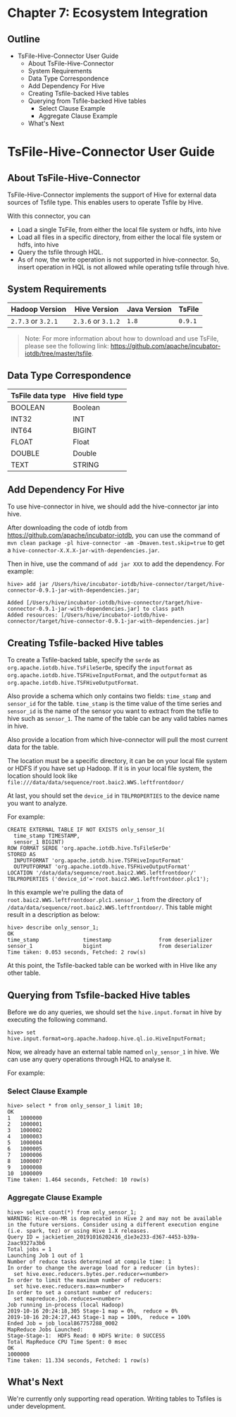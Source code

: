 # Chapter 7: Ecosystem Integration
<!-- TOC -->
## Outline

- TsFile-Hive-Connector User Guide
	- About TsFile-Hive-Connector
	- System Requirements
	- Data Type Correspondence
	- Add Dependency For Hive
	- Creating Tsfile-backed Hive tables
	- Querying from Tsfile-backed Hive tables
	    - Select Clause Example
	    - Aggregate Clause Example
	- What's Next
		

<!-- /TOC -->
# TsFile-Hive-Connector User Guide

## About TsFile-Hive-Connector

TsFile-Hive-Connector implements the support of Hive for external data sources of Tsfile type. This enables users to operate Tsfile by Hive.

With this connector, you can
* Load a single TsFile, from either the local file system or hdfs, into hive
* Load all files in a specific directory, from either the local file system or hdfs, into hive
* Query the tsfile through HQL.
* As of now, the write operation is not supported in hive-connector. So, insert operation in HQL is not allowed while operating tsfile through hive.

## System Requirements

|Hadoop Version |Hive Version | Java Version | TsFile |
|-------------  |------------ | ------------ |------------ |
| `2.7.3` or `3.2.1`       |    `2.3.6` or `3.1.2`  | `1.8`        | `0.9.1`|

> Note: For more information about how to download and use TsFile, please see the following link: https://github.com/apache/incubator-iotdb/tree/master/tsfile.

## Data Type Correspondence

| TsFile data type | Hive field type |
| ---------------- | --------------- |
| BOOLEAN          | Boolean         |
| INT32            | INT             |
| INT64       	   | BIGINT          |
| FLOAT       	   | Float           |
| DOUBLE      	   | Double          |
| TEXT      	   | STRING          |


## Add Dependency For Hive

To use hive-connector in hive, we should add the hive-connector jar into hive.

After downloading the code of iotdb from <https://github.com/apache/incubator-iotdb>, you can use the command of `mvn clean package -pl hive-connector -am -Dmaven.test.skip=true` to get a `hive-connector-X.X.X-jar-with-dependencies.jar`.

Then in hive, use the command of `add jar XXX` to add the dependency. For example:

```
hive> add jar /Users/hive/incubator-iotdb/hive-connector/target/hive-connector-0.9.1-jar-with-dependencies.jar;

Added [/Users/hive/incubator-iotdb/hive-connector/target/hive-connector-0.9.1-jar-with-dependencies.jar] to class path
Added resources: [/Users/hive/incubator-iotdb/hive-connector/target/hive-connector-0.9.1-jar-with-dependencies.jar]
```


## Creating Tsfile-backed Hive tables

To create a Tsfile-backed table, specify the `serde` as `org.apache.iotdb.hive.TsFileSerDe`, 
specify the `inputformat` as `org.apache.iotdb.hive.TSFHiveInputFormat`, 
and the `outputformat` as `org.apache.iotdb.hive.TSFHiveOutputFormat`.

Also provide a schema which only contains two fields: `time_stamp` and `sensor_id` for the table. 
`time_stamp` is the time value of the time series 
and `sensor_id` is the name of the sensor you want to extract from the tsfile to hive such as `sensor_1`. 
The name of the table can be any valid tables names in hive.

Also provide a location from which hive-connector will pull the most current data for the table.

The location must be a specific directory, it can be on your local file system or HDFS if you have set up Hadoop.
If it is in your local file system, the location should look like `file:///data/data/sequence/root.baic2.WWS.leftfrontdoor/`

At last, you should set the `device_id` in `TBLPROPERTIES` to the device name you want to analyze.

For example:

```
CREATE EXTERNAL TABLE IF NOT EXISTS only_sensor_1(
  time_stamp TIMESTAMP,
  sensor_1 BIGINT)
ROW FORMAT SERDE 'org.apache.iotdb.hive.TsFileSerDe'
STORED AS
  INPUTFORMAT 'org.apache.iotdb.hive.TSFHiveInputFormat'
  OUTPUTFORMAT 'org.apache.iotdb.hive.TSFHiveOutputFormat'
LOCATION '/data/data/sequence/root.baic2.WWS.leftfrontdoor/'
TBLPROPERTIES ('device_id'='root.baic2.WWS.leftfrontdoor.plc1');
```
In this example we're pulling the data of `root.baic2.WWS.leftfrontdoor.plc1.sensor_1` from the directory of `/data/data/sequence/root.baic2.WWS.leftfrontdoor/`. 
This table might result in a description as below:

```
hive> describe only_sensor_1;
OK
time_stamp          	timestamp              	from deserializer
sensor_1            	bigint              	from deserializer
Time taken: 0.053 seconds, Fetched: 2 row(s)
```
At this point, the Tsfile-backed table can be worked with in Hive like any other table.

## Querying from Tsfile-backed Hive tables

Before we do any queries, we should set the `hive.input.format` in hive by executing the following command.

```
hive> set hive.input.format=org.apache.hadoop.hive.ql.io.HiveInputFormat;
```

Now, we already have an external table named `only_sensor_1` in hive. 
We can use any query operations through HQL to analyse it.

For example:

### Select Clause Example

```
hive> select * from only_sensor_1 limit 10;
OK
1	1000000
2	1000001
3	1000002
4	1000003
5	1000004
6	1000005
7	1000006
8	1000007
9	1000008
10	1000009
Time taken: 1.464 seconds, Fetched: 10 row(s)
```

### Aggregate Clause Example

```
hive> select count(*) from only_sensor_1;
WARNING: Hive-on-MR is deprecated in Hive 2 and may not be available in the future versions. Consider using a different execution engine (i.e. spark, tez) or using Hive 1.X releases.
Query ID = jackietien_20191016202416_d1e3e233-d367-4453-b39a-2aac9327a3b6
Total jobs = 1
Launching Job 1 out of 1
Number of reduce tasks determined at compile time: 1
In order to change the average load for a reducer (in bytes):
  set hive.exec.reducers.bytes.per.reducer=<number>
In order to limit the maximum number of reducers:
  set hive.exec.reducers.max=<number>
In order to set a constant number of reducers:
  set mapreduce.job.reduces=<number>
Job running in-process (local Hadoop)
2019-10-16 20:24:18,305 Stage-1 map = 0%,  reduce = 0%
2019-10-16 20:24:27,443 Stage-1 map = 100%,  reduce = 100%
Ended Job = job_local867757288_0002
MapReduce Jobs Launched:
Stage-Stage-1:  HDFS Read: 0 HDFS Write: 0 SUCCESS
Total MapReduce CPU Time Spent: 0 msec
OK
1000000
Time taken: 11.334 seconds, Fetched: 1 row(s)
```

## What's Next

We're currently only supporting read operation.
Writing tables to Tsfiles is under development.

